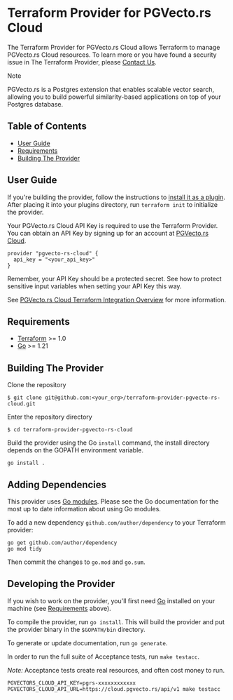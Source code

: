 # Terraform Provider for PGVecto.rs Cloud 

The Terraform Provider for PGVecto.rs Cloud allows Terraform to manage PGVecto.rs Cloud resources. To learn more or you have found a security issue in The Terraform Provider, please [Contact Us](https://discord.gg/KqswhpVgdU).
> [!NOTE]  
> PGVecto.rs is a Postgres extension that enables scalable vector search, allowing you to build powerful similarity-based applications on top of your Postgres database.


## Table of Contents

- [User Guide](#user-guide)
- [Requirements](#requirements)
- [Building The Provider](#building-the-provider)


## User Guide

If you're building the provider, follow the instructions to [install it as a plugin](https://www.terraform.io/docs/plugins/basics.html#installing-plugins). After placing it into your plugins directory, run `terraform init` to initialize the provider.

Your PGVecto.rs Cloud API Key is required to use the Terraform Provider. You can obtain an API Key by signing up for an account at [PGVecto.rs Cloud](https://cloud.pgvecto.rs).

```hcl
provider "pgvecto-rs-cloud" {
  api_key = "<your_api_key>"
}
```
Remember, your API Key should be a protected secret. See how to protect sensitive input variables when setting your API Key this way.

See [PGVecto.rs Cloud Terraform Integration Overview](docs/README.md) for more information.

## Requirements

- [Terraform](https://developer.hashicorp.com/terraform/downloads) >= 1.0
- [Go](https://golang.org/doc/install) >= 1.21

## Building The Provider

Clone the repository

```shell
$ git clone git@github.com:<your_org>/terraform-provider-pgvecto-rs-cloud.git
```

Enter the repository directory

```shell
$ cd terraform-provider-pgvecto-rs-cloud
```

Build the provider using the Go `install` command, the install directory depends on the GOPATH environment variable.

```shell
go install .
```

## Adding Dependencies

This provider uses [Go modules](https://github.com/golang/go/wiki/Modules).
Please see the Go documentation for the most up to date information about using Go modules.

To add a new dependency `github.com/author/dependency` to your Terraform provider:

```shell
go get github.com/author/dependency
go mod tidy
```

Then commit the changes to `go.mod` and `go.sum`.

## Developing the Provider

If you wish to work on the provider, you'll first need [Go](http://www.golang.org) installed on your machine (see [Requirements](#requirements) above).

To compile the provider, run `go install`. This will build the provider and put the provider binary in the `$GOPATH/bin` directory.

To generate or update documentation, run `go generate`.

In order to run the full suite of Acceptance tests, run `make testacc`.

*Note:* Acceptance tests create real resources, and often cost money to run.

```shell
PGVECTORS_CLOUD_API_KEY=pgrs-xxxxxxxxxxxx PGVECTORS_CLOUD_API_URL=https://cloud.pgvecto.rs/api/v1 make testacc
```
